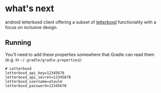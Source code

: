 # what's next

android letterboxd client offering a subset of [letterboxd](https://letterboxd.com) functionality with a focus on inclusive design.

## Running

You'll need to add these properties somewhere that Gradle can read them (e.g. in `~/.gradle/gradle.properties`):

```
# Letterboxd
letterboxd_api_key=12345678
letterboxd_api_secret=12345678
letterboxd_username=ataulm
letterboxd_password=12345678
```
